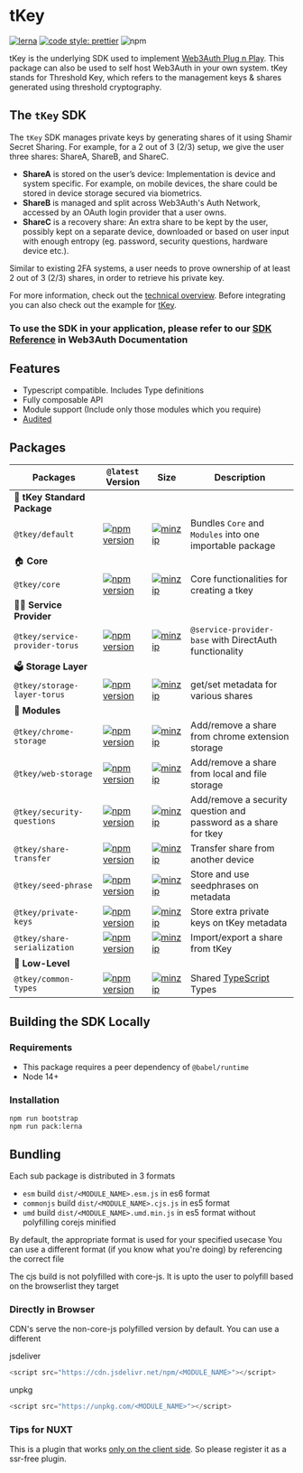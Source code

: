 # tKey

[![lerna](https://img.shields.io/badge/maintained%20with-lerna-cc00ff.svg)](https://lerna.js.org/)
[![code style: prettier](https://img.shields.io/badge/code_style-prettier-ff69b4.svg?style=flat-square)](https://github.com/prettier/prettier)
![npm](https://img.shields.io/npm/dw/@tkey/core)

tKey is the underlying SDK used to implement [Web3Auth Plug n Play](https://github.com/web3auth/web3auth). This package can also be used to self host Web3Auth in your own system. tKey stands for Threshold Key, which refers to the management keys & shares generated using threshold cryptography.

## The `tKey` SDK

The `tKey` SDK manages private keys by generating shares of it using Shamir Secret Sharing. For example, for a 2 out of 3 (2/3) setup, we give the
user three shares: ShareA, ShareB, and ShareC.

- **ShareA** is stored on the user’s device: Implementation is device and system specific. For example, on mobile devices, the share could be stored
  in device storage secured via biometrics.
- **ShareB** is managed and split across Web3Auth's Auth Network, accessed by an OAuth login provider that a user owns.
- **ShareC** is a recovery share: An extra share to be kept by the user, possibly kept on a separate device, downloaded or based on user input with
  enough entropy (eg. password, security questions, hardware device etc.).

Similar to existing 2FA systems, a user needs to prove ownership of at least 2 out of 3 (2/3) shares, in order to retrieve his private key.

For more information, check out the [technical overview](https://hackmd.io/Tej2tf83SZOxZmz70ObEpg). Before integrating you can also check out the example for [tKey](https://github.com/tkey/tkey-example).

### To use the SDK in your application, please refer to our [SDK Reference](https://web3auth.io/docs/sdk/self-host/installation) in Web3Auth Documentation

## Features

- Typescript compatible. Includes Type definitions
- Fully composable API
- Module support (Include only those modules which you require)
- [Audited](https://github.com/tkey/audit)

## Packages

| Packages                       | `@latest` Version                                                                                                                                             | Size                                                                                                                                                                     | Description                                                     |
| ------------------------------ | ------------------------------------------------------------------------------------------------------------------------------------------------------------- | ------------------------------------------------------------------------------------------------------------------------------------------------------------------------ | --------------------------------------------------------------- |
| 🐉 **tKey Standard Package**   |
| `@tkey/default`                | [![npm version](https://img.shields.io/npm/v/@tkey/default?label=%22%22)](https://www.npmjs.com/package/@tkey/default/v/latest)                               | [![minzip](https://img.shields.io/bundlephobia/minzip/@tkey/default?label=%22%22)](https://bundlephobia.com/result?p=@tkey/default@latest)                               | Bundles `Core` and `Modules` into one importable package        |
| 🏠 **Core**                    |
| `@tkey/core`                   | [![npm version](https://img.shields.io/npm/v/@tkey/core?label=%22%22)](https://www.npmjs.com/package/@tkey/core/v/latest)                                     | [![minzip](https://img.shields.io/bundlephobia/minzip/@tkey/core?label=%22%22)](https://bundlephobia.com/result?p=@tkey/core@latest)                                     | Core functionalities for creating a tkey                        |
| 🐕‍🦺 **Service Provider**        |
| `@tkey/service-provider-torus` | [![npm version](https://img.shields.io/npm/v/@tkey/service-provider-torus?label=%22%22)](https://www.npmjs.com/package/@tkey/service-provider-torus/v/latest) | [![minzip](https://img.shields.io/bundlephobia/minzip/@tkey/service-provider-torus?label=%22%22)](https://bundlephobia.com/result?p=@tkey/service-provider-torus@latest) | `@service-provider-base` with DirectAuth functionality          |
| 🗳 **Storage Layer**            |
| `@tkey/storage-layer-torus`    | [![npm version](https://img.shields.io/npm/v/@tkey/storage-layer-torus?label=%22%22)](https://www.npmjs.com/package/@tkey/storage-layer-torus/v/latest)       | [![minzip](https://img.shields.io/bundlephobia/minzip/@tkey/storage-layer-torus?label=%22%22)](https://bundlephobia.com/result?p=@tkey/storage-layer-torus@latest)       | get/set metadata for various shares                             |
| 🔌 **Modules**                 |
| `@tkey/chrome-storage`         | [![npm version](https://img.shields.io/npm/v/@tkey/chrome-storage?label=%22%22)](https://www.npmjs.com/package/@tkey/chrome-storage/v/latest)                 | [![minzip](https://img.shields.io/bundlephobia/minzip/@tkey/chrome-storage?label=%22%22)](https://bundlephobia.com/result?p=@tkey/chrome-storage@latest)                 | Add/remove a share from chrome extension storage                |
| `@tkey/web-storage`            | [![npm version](https://img.shields.io/npm/v/@tkey/web-storage?label=%22%22)](https://www.npmjs.com/package/@tkey/web-storage/v/latest)                       | [![minzip](https://img.shields.io/bundlephobia/minzip/@tkey/web-storage?label=%22%22)](https://bundlephobia.com/result?p=@tkey/web-storage@latest)                       | Add/remove a share from local and file storage                  |
| `@tkey/security-questions`     | [![npm version](https://img.shields.io/npm/v/@tkey/security-questions?label=%22%22)](https://www.npmjs.com/package/@tkey/security-questions/v/latest)         | [![minzip](https://img.shields.io/bundlephobia/minzip/@tkey/security-questions?label=%22%22)](https://bundlephobia.com/result?p=@tkey/security-questions@latest)         | Add/remove a security question and password as a share for tkey |
| `@tkey/share-transfer`         | [![npm version](https://img.shields.io/npm/v/@tkey/share-transfer?label=%22%22)](https://www.npmjs.com/package/@tkey/share-transfer/v/latest)                 | [![minzip](https://img.shields.io/bundlephobia/minzip/@tkey/share-transfer?label=%22%22)](https://bundlephobia.com/result?p=@tkey/share-transfer@latest)                 | Transfer share from another device                              |
| `@tkey/seed-phrase`            | [![npm version](https://img.shields.io/npm/v/@tkey/seed-phrase?label=%22%22)](https://www.npmjs.com/package/@tkey/seed-phrase/v/latest)                       | [![minzip](https://img.shields.io/bundlephobia/minzip/@tkey/seed-phrase?label=%22%22)](https://bundlephobia.com/result?p=@tkey/seed-phrase@latest)                       | Store and use seedphrases on metadata                           |
| `@tkey/private-keys`           | [![npm version](https://img.shields.io/npm/v/@tkey/private-keys?label=%22%22)](https://www.npmjs.com/package/@tkey/private-keys/v/latest)                     | [![minzip](https://img.shields.io/bundlephobia/minzip/@tkey/private-keys?label=%22%22)](https://bundlephobia.com/result?p=@tkey/private-keys@latest)                     | Store extra private keys on tKey metadata                       |
| `@tkey/share-serialization`    | [![npm version](https://img.shields.io/npm/v/@tkey/share-serialization?label=%22%22)](https://www.npmjs.com/package/@tkey/share-serialization/v/latest)       | [![minzip](https://img.shields.io/bundlephobia/minzip/@tkey/share-serialization?label=%22%22)](https://bundlephobia.com/result?p=@tkey/share-serialization@latest)       | Import/export a share from tKey                                 |
| 🐉 **Low-Level**               |
| `@tkey/common-types`           | [![npm version](https://img.shields.io/npm/v/@tkey/common-types?label=%22%22)](https://www.npmjs.com/package/@tkey/common-types/v/latest)                     | [![minzip](https://img.shields.io/bundlephobia/minzip/@tkey/common-types?label=%22%22)](https://bundlephobia.com/result?p=@tkey/common-types@latest)                     | Shared [TypeScript](https://www.typescriptlang.org/) Types      |

## Building the SDK Locally

### Requirements

- This package requires a peer dependency of `@babel/runtime`
- Node 14+

### Installation

```
npm run bootstrap
npm run pack:lerna
```

## Bundling

Each sub package is distributed in 3 formats

- `esm` build `dist/<MODULE_NAME>.esm.js` in es6 format
- `commonjs` build `dist/<MODULE_NAME>.cjs.js` in es5 format
- `umd` build `dist/<MODULE_NAME>.umd.min.js` in es5 format without polyfilling corejs minified

By default, the appropriate format is used for your specified usecase
You can use a different format (if you know what you're doing) by referencing the correct file

The cjs build is not polyfilled with core-js.
It is upto the user to polyfill based on the browserlist they target

### Directly in Browser

CDN's serve the non-core-js polyfilled version by default. You can use a different

jsdeliver

```js
<script src="https://cdn.jsdelivr.net/npm/<MODULE_NAME>"></script>
```

unpkg

```js
<script src="https://unpkg.com/<MODULE_NAME>"></script>
```

### Tips for NUXT

This is a plugin that works [only on the client side](https://nuxtjs.org/guide/plugins/#client-side-only). So please register it as a ssr-free plugin.
